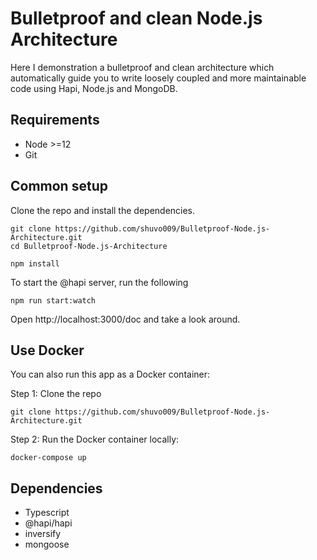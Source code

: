 # Bulletproof and clean Node.js Architecture
Here I demonstration a bulletproof and clean architecture which automatically guide you to write loosely coupled and more maintainable code using Hapi, Node.js and MongoDB.
## Requirements
* Node >=12
* Git
## Common setup
Clone the repo and install the dependencies.
```
git clone https://github.com/shuvo009/Bulletproof-Node.js-Architecture.git
cd Bulletproof-Node.js-Architecture
```
```
npm install
```
To start the @hapi server, run the following
```
npm run start:watch
```
Open http://localhost:3000/doc and take a look around.

## Use Docker
You can also run this app as a Docker container:

Step 1: Clone the repo
```
git clone https://github.com/shuvo009/Bulletproof-Node.js-Architecture.git
```
Step 2: Run the Docker container locally:
```
docker-compose up
```
## Dependencies
* Typescript
* @hapi/hapi
* inversify
* mongoose
